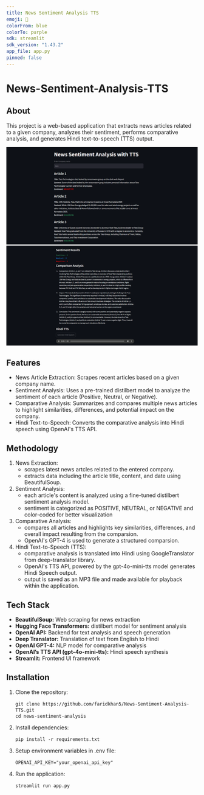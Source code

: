 ```yaml
---
title: News Sentiment Analysis TTS
emoji: 📰
colorFrom: blue
colorTo: purple
sdk: streamlit
sdk_version: "1.43.2"
app_file: app.py
pinned: false
---
```


# News-Sentiment-Analysis-TTS

## About
This project is a web-based application that extracts news articles related to a given company, analyzes their sentiment, performs comparative analysis, and generates Hindi text-to-speech (TTS) output.

![img_1](images/img_1.png)
![img_2](images/img_2.png)

## Features
* News Article Extraction: Scrapes recent articles based on a given company name.
* Sentiment Analysis: Uses a pre-trained distilbert model to analyze the sentiment of each article (Positive, Neutral, or Negative).
* Comparative Analysis: Summarizes and compares multiple news articles to highlight similarities, differences, and potential impact on the company.
* Hindi Text-to-Speech: Converts the comparative analysis into Hindi speech using OpenAI's TTS API.

## Methodology
1. News Extraction:
    * scrapes latest news artcles related to the entered company.
    * extracts data including the article title, content, and date using BeautifulSoup.
2. Sentiment Analysis:
    * each article's content is analyzed using a fine-tuned distilbert sentiment analysis model.
    * sentiment is categorized as POSITIVE, NEUTRAL, or NEGATIVE and color-coded for better visualization
3. Comparative Analysis:
    * compares all articles and highlights key similarities, differences, and overall impact resulting from the comparsion.
    * OpenAI's GPT-4 is used to generate a structured comparsion.
4. Hindi Text-to-Speech (TTS):
    * comparative analysis is translated into Hindi using GoogleTranslator from deep-translator library.
    * OpenAI's TTS API, powered by the gpt-4o-mini-tts model generates Hindi Speech output.
    * output is saved as an MP3 file and made available for playback within the application.

## Tech Stack
* **BeautifulSoup:** Web scraping for news extraction
* **Hugging Face Transformers:** distilbert model for sentiment analysis
* **OpenAI API:** Backend for text analysis and speech generation
* **Deep Translator:** Translation of text from English to Hindi
* **OpenAI GPT-4:** NLP model for comparative analysis
* **OpenAI’s TTS API (gpt-4o-mini-tts):** Hindi speech synthesis
* **Streamlit:** Frontend UI framework

## Installation
1. Clone the repository:
   ```
   git clone https://github.com/faridkhan5/News-Sentiment-Analysis-TTS.git
   cd news-sentiment-analysis
   ```
2. Install dependencies:
   ```
   pip install -r requirements.txt
   ```  
3. Setup environment variables in .env file:
   ```
   OPENAI_API_KEY="your_openai_api_key"
   ```
4. Run the application:
   ```
   streamlit run app.py
   ```